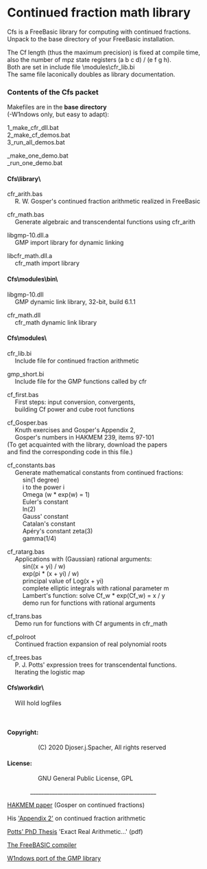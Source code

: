 Continued fraction math library  
 =============================
Cfs is a FreeBasic library for computing with continued fractions.  
Unpack to the base directory of your FreeBasic installation.  
  
The Cf length (thus the maximum precision) is fixed at compile time,  
also the number of mpz state registers (a b c d) / (e f g h).  
Both are set in include file \modules\cfr_lib.bi  
The same file laconically doubles as library documentation.  
  
  
### Contents of the Cfs packet  
  
  
Makefiles are in the **base directory**  
(-W1ndows only, but easy to adapt):  
  
1_make_cfr_dll.bat  
2_make_cf_demos.bat  
3_run_all_demos.bat  
  
\_make_one_demo.bat  
\_run_one_demo.bat  
  
  
#### Cfs\library\  
  
cfr_arith.bas  
  R. W. Gosper's continued fraction arithmetic realized in FreeBasic  
  
cfr_math.bas  
  Generate algebraic and transcendental functions using cfr_arith  
  
libgmp-10.dll.a  
  GMP import library for dynamic linking  
  
libcfr_math.dll.a  
  cfr_math import library  
  
  
#### Cfs\modules\bin\  
  
libgmp-10.dll  
  GMP dynamic link library, 32-bit, build 6.1.1  
  
cfr_math.dll  
  cfr_math dynamic link library  
  
#### Cfs\modules\  
  
cfr_lib.bi  
  Include file for continued fraction arithmetic  
  
gmp_short.bi  
  Include file for the GMP functions called by cfr  
  
cf_first.bas  
  First steps: input conversion, convergents,  
  building Cf power and cube root functions  
  
cf_Gosper.bas  
  Knuth exercises and Gosper's Appendix 2,  
  Gosper's numbers in HAKMEM 239, items 97-101  
(To get acquainted with the library, download the papers  
 and find the corresponding code in this file.)  
  
cf_constants.bas  
  Generate mathematical constants from continued fractions:  
    sin(1 degree)  
    i to the power i  
    Omega (w * exp(w) = 1)  
    Euler's constant  
    ln(2)  
    Gauss' constant  
    Catalan's constant  
    Apéry's constant zeta(3)  
    gamma(1/4)  
  
cf_ratarg.bas  
  Applications with (Gaussian) rational arguments:  
    sin((x + yi) / w)  
    exp(pi * (x + yi) / w)  
    principal value of Log(x + yi)  
    complete elliptic integrals with rational parameter m  
    Lambert's function: solve Cf_w * exp(Cf_w) = x / y  
    demo run for functions with rational arguments  
  
cf_trans.bas  
  Demo run for functions with Cf arguments in cfr_math  
  
cf_polroot  
  Continued fraction expansion of real polynomial roots  
  
cf_trees.bas  
  P. J. Potts' expression trees for transcendental functions.  
  Iterating the logistic map  
  
  
#### Cfs\workdir\  
  Will hold logfiles  
  
   
  
#### Copyright:  
        (C) 2020 Djoser.j.Spacher, All rights reserved  
  
#### License:  
        GNU General Public License, GPL  
  
      ______________________________________________  
  
[HAKMEM paper](http://www.inwap.com/pdp10/hbaker/hakmem/cf.html)
(Gosper on continued fractions)  
  
His ['Appendix 2'](https://perl.plover.com/classes/cftalk/INFO/gosper.txt)
on continued fraction arithmetic  
  
[Potts' PhD Thesis](https://www.doc.ic.ac.uk/~ae/papers/potts-phd.pdf)
'Exact Real Arithmetic...' (pdf)  
  
[The FreeBASIC compiler](https://sourceforge.net/projects/fbc/files/)  
  
[W1ndows port of the GMP library](https://sourceforge.net/projects/mingw/files/MinGW/Base/gmp/gmp-6.1.2/)  

